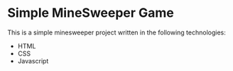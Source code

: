 # Simple MineSweeper Game

This is a simple minesweeper project written in the following technologies:
- HTML
- CSS
- Javascript
